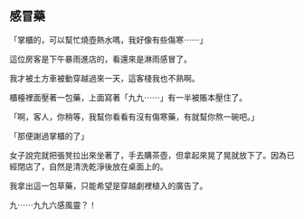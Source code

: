 

## 感冒藥

「掌櫃的，可以幫忙燒壺熱水嗎，我好像有些傷寒⋯⋯」

這位房客是下午暴雨進店的，看還來是淋雨感冒了。

我才被土方車被動穿越過來一天，這客棧我也不熟啊。

櫃檯裡面壓著一包藥，上面寫著「九九⋯⋯」有一半被賬本壓住了。

「啊，客人，你稍等，我幫你看看有沒有傷寒藥，有就幫你熬一碗吧。」

「那便謝過掌櫃的了」

女子說完就把張凳拉出來坐著了，手去購茶壺，但拿起來晃了晃就放下了。因為已經閉店了，自然是清洗乾淨後放在桌面上的。

我拿出這一包草藥，只能希望是穿越劇裡植入的廣告了。

九⋯⋯九九六感風靈？！